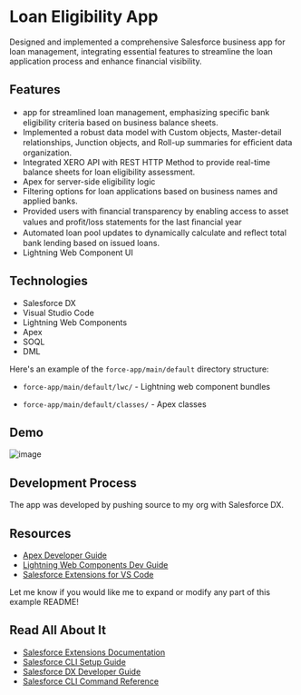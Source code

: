 # Loan Eligibility App

Designed and implemented a comprehensive Salesforce business app for loan management, integrating essential features to streamline the loan application process and enhance financial visibility.
## Features

- app for streamlined loan management, emphasizing speciﬁc bank eligibility criteria based on business balance sheets.
- Implemented a robust data model with Custom objects, Master-detail relationships, Junction objects, and Roll-up summaries for efﬁcient data organization.
- Integrated XERO API with REST HTTP Method to provide real-time balance sheets for loan eligibility assessment.
- Apex for server-side eligibility logic
- Filtering options for loan applications based on business names and applied banks.
- Provided users with ﬁnancial transparency by enabling access to asset values and proﬁt/loss statements for the
last ﬁnancial year
- Automated loan pool updates to dynamically calculate and reﬂect total bank lending based on issued loans.
- Lightning Web Component UI


## Technologies

- Salesforce DX
- Visual Studio Code
- Lightning Web Components
- Apex
- SOQL
- DML

Here's an example of the ```force-app/main/default``` directory structure:


- ```force-app/main/default/lwc/``` - Lightning web component bundles 

- ```force-app/main/default/classes/``` - Apex classes


## Demo
![image](https://github.com/habeeb-an/SalesforceBusinessLoanApp/assets/117254052/0bd32c5c-de93-499a-aa32-ddbfeed2f2d3)



## Development Process

The app was developed by pushing source to my org with Salesforce DX.


## Resources

- [Apex Developer Guide](https://developer.salesforce.com/docs/atlas.en-us.224.0.apexcode.meta/apexcode)
- [Lightning Web Components Dev Guide](https://developer.salesforce.com/docs/component-library/documentation/lwc) 
- [Salesforce Extensions for VS Code](https://developer.salesforce.com/tools/vscode/)

Let me know if you would like me to expand or modify any part of this example README!

## Read All About It

- [Salesforce Extensions Documentation](https://developer.salesforce.com/tools/vscode/)
- [Salesforce CLI Setup Guide](https://developer.salesforce.com/docs/atlas.en-us.sfdx_setup.meta/sfdx_setup/sfdx_setup_intro.htm)
- [Salesforce DX Developer Guide](https://developer.salesforce.com/docs/atlas.en-us.sfdx_dev.meta/sfdx_dev/sfdx_dev_intro.htm)
- [Salesforce CLI Command Reference](https://developer.salesforce.com/docs/atlas.en-us.sfdx_cli_reference.meta/sfdx_cli_reference/cli_reference.htm)
